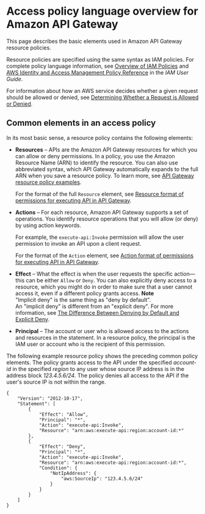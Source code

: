 # Access policy language overview for Amazon API Gateway<a name="apigateway-control-access-policy-language-overview"></a>

This page describes the basic elements used in Amazon API Gateway resource policies\.

Resource policies are specified using the same syntax as IAM policies\. For complete policy language information, see [ Overview of IAM Policies](https://docs.aws.amazon.com/IAM/latest/UserGuide/access_policies.html) and [ AWS Identity and Access Management Policy Reference](https://docs.aws.amazon.com/IAM/latest/UserGuide/reference_policies.html) in the *IAM User Guide*\.

For information about how an AWS service decides whether a given request should be allowed or denied, see [Determining Whether a Request is Allowed or Denied](https://docs.aws.amazon.com/IAM/latest/UserGuide/reference_policies_evaluation-logic.html#policy-eval-denyallow)\.

## Common elements in an access policy<a name="apigateway-common-elements-in-an-access-policy"></a>

In its most basic sense, a resource policy contains the following elements:
+ **Resources** – APIs are the Amazon API Gateway resources for which you can allow or deny permissions\. In a policy, you use the Amazon Resource Name \(ARN\) to identify the resource\. You can also use abbreviated syntax, which API Gateway automatically expands to the full ARN when you save a resource policy\. To learn more, see [API Gateway resource policy examples](apigateway-resource-policies-examples.md)\.

  For the format of the full `Resource` element, see [Resource format of permissions for executing API in API Gateway](api-gateway-control-access-using-iam-policies-to-invoke-api.md#api-gateway-iam-policy-resource-format-for-executing-api)\.
+ **Actions** – For each resource, Amazon API Gateway supports a set of operations\. You identify resource operations that you will allow \(or deny\) by using action keywords\.

  For example, the `execute-api:Invoke` permission will allow the user permission to invoke an API upon a client request\.

  For the format of the `Action` element, see [Action format of permissions for executing API in API Gateway](api-gateway-control-access-using-iam-policies-to-invoke-api.md#api-gateway-iam-policy-action-format-for-executing-api)\.
+ **Effect** – What the effect is when the user requests the specific action—this can be either `Allow` or `Deny`\. You can also explicitly deny access to a resource, which you might do in order to make sure that a user cannot access it, even if a different policy grants access\. 
**Note**  
"Implicit deny" is the same thing as "deny by default"\.  
An "implicit deny" is different from an "explicit deny"\. For more information, see [The Difference Between Denying by Default and Explicit Deny](https://docs.aws.amazon.com/IAM/latest/UserGuide/reference_policies_evaluation-logic.html#AccessPolicyLanguage_Interplay)\.
+ **Principal** – The account or user who is allowed access to the actions and resources in the statement\. In a resource policy, the principal is the IAM user or account who is the recipient of this permission\.

The following example resource policy shows the preceding common policy elements\. The policy grants access to the API under the specified *account\-id* in the specified *region* to any user whose source IP address is in the address block *123\.4\.5\.6/24*\. The policy denies all access to the API if the user's source IP is not within the range\.

```
{
    "Version": "2012-10-17",
    "Statement": [
        {
            "Effect": "Allow",
            "Principal": "*",
            "Action": "execute-api:Invoke",
            "Resource": "arn:aws:execute-api:region:account-id:*"
        },
        {
            "Effect": "Deny",
            "Principal": "*",
            "Action": "execute-api:Invoke",
            "Resource": "arn:aws:execute-api:region:account-id:*",
            "Condition": {
                "NotIpAddress": {
                    "aws:SourceIp": "123.4.5.6/24"
                }
            }
        }
    ]
}
```